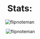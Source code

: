 <h1 align="center">Stats:</h1>
<p align="center"><img src="https://github-readme-stats.vercel.app/api/top-langs?username=flipnoteman&show_icons=true&locale=en&layout=compact&theme=react&border=61dafb&hide_border=true" alt="flipnoteman" /></p>

<p align="center">&nbsp;<img src="https://github-readme-stats.vercel.app/api?username=flipnoteman&show_icons=true&locale=en&theme=react&border=61dafb&hide_border=true" alt="flipnoteman" /></p>
